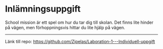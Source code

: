 # Inlämningsuppgift

School mission är ett spel om hur du tar dig till skolan. Det finns lite hinder på vägen, men förhoppningsvis hittar du lite hjälp på vägen.

---

Länk till repo:
https://github.com/Zipelas/Laboration-1---Individuell-uppgift